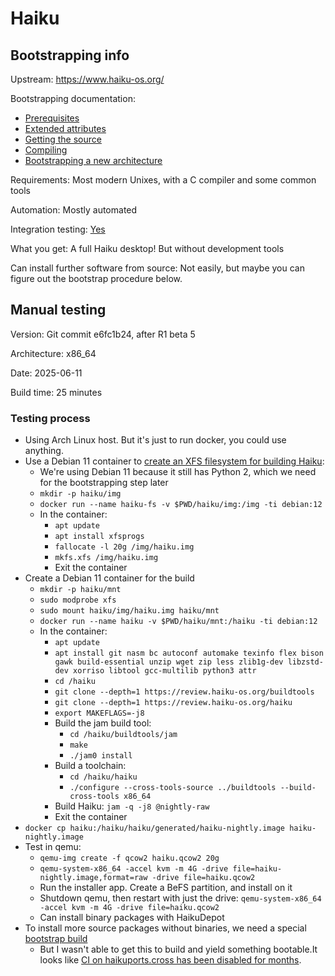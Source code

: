 # Haiku

## Bootstrapping info

Upstream: https://www.haiku-os.org/

Bootstrapping documentation:
* [Prerequisites](https://www.haiku-os.org/guides/building/pre-reqs)
* [Extended attributes](https://www.haiku-os.org/guides/building/configure/use-xattr)
* [Getting the source](https://www.haiku-os.org/guides/building/configure/use-xattr)
* [Compiling](https://www.haiku-os.org/guides/building/compiling-x86_64)
* [Bootstrapping a new architecture](https://www.haiku-os.org/docs/develop/packages/Bootstrapping.html)

Requirements: Most modern Unixes, with a C compiler and some common tools

Automation: Mostly automated

Integration testing: [Yes](https://ci.haiku-os.org/)

What you get: A full Haiku desktop! But without development tools

Can install further software from source: Not easily, but maybe you can figure out the bootstrap procedure below.

## Manual testing

Version: Git commit e6fc1b24, after R1 beta 5

Architecture: x86_64

Date: 2025-06-11

Build time: 25 minutes

### Testing process

* Using Arch Linux host. But it's just to run docker, you could use anything.
* Use a Debian 11 container to [create an XFS filesystem for building Haiku](https://www.haiku-os.org/guides/building/configure/use-xattr):
  * We're using Debian 11 because it still has Python 2, which we need for the bootstrapping step later
  * `mkdir -p haiku/img`
  * `docker run --name haiku-fs -v $PWD/haiku/img:/img -ti debian:12`
  * In the container:
    * `apt update`
    * `apt install xfsprogs`
    * `fallocate -l 20g /img/haiku.img`
    * `mkfs.xfs /img/haiku.img`
    * Exit the container
* Create a Debian 11 container for the build
  * `mkdir -p haiku/mnt`
  * `sudo modprobe xfs`
  * `sudo mount haiku/img/haiku.img haiku/mnt`
  * `docker run --name haiku -v $PWD/haiku/mnt:/haiku -ti debian:12`
  * In the container:
    * `apt update`
    * `apt install git nasm bc autoconf automake texinfo flex bison gawk build-essential unzip wget zip less zlib1g-dev libzstd-dev xorriso libtool gcc-multilib python3 attr`
    * `cd /haiku`
    * `git clone --depth=1 https://review.haiku-os.org/buildtools`
    * `git clone --depth=1 https://review.haiku-os.org/haiku`
    * `export MAKEFLAGS=-j8`
    * Build the jam build tool:
      * `cd /haiku/buildtools/jam`
      * `make`
      * `./jam0 install`
    * Build a toolchain:
      * `cd /haiku/haiku`
      * `./configure --cross-tools-source ../buildtools --build-cross-tools x86_64`
    * Build Haiku: `jam -q -j8 @nightly-raw`
    * Exit the container
* `docker cp haiku:/haiku/haiku/generated/haiku-nightly.image haiku-nightly.image`
* Test in qemu:
  * `qemu-img create -f qcow2 haiku.qcow2 20g`
  * `qemu-system-x86_64 -accel kvm -m 4G -drive file=haiku-nightly.image,format=raw -drive file=haiku.qcow2`
  * Run the installer app. Create a BeFS partition, and install on it
  * Shutdown qemu, then restart with just the drive: `qemu-system-x86_64 -accel kvm -m 4G -drive file=haiku.qcow2`
  * Can install binary packages with HaikuDepot
* To install more source packages without binaries, we need a special [bootstrap build](https://www.haiku-os.org/docs/develop/packages/Bootstrapping.html)
  * But I wasn't able to get this to build and yield something bootable.It looks like [CI on haikuports.cross has been disabled for months](https://github.com/haikuports/haikuports.cross/actions).
